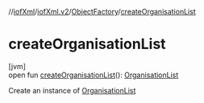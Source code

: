 //[iofXml](../../../index.md)/[iofXml.v2](../index.md)/[ObjectFactory](index.md)/[createOrganisationList](create-organisation-list.md)

# createOrganisationList

[jvm]\
open fun [createOrganisationList](create-organisation-list.md)(): [OrganisationList](../-organisation-list/index.md)

Create an instance of [OrganisationList](../-organisation-list/index.md)
